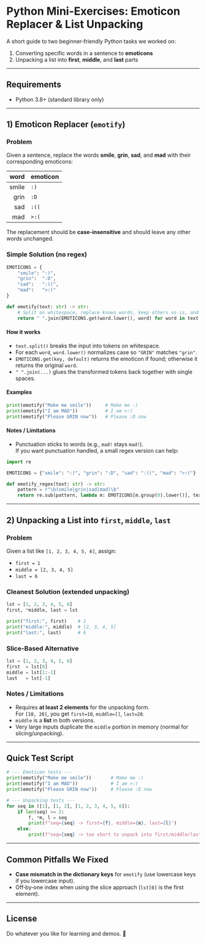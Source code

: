 # Python Mini-Exercises: Emoticon Replacer & List Unpacking

A short guide to two beginner‑friendly Python tasks we worked on:

1) Converting specific words in a sentence to **emoticons**
2) Unpacking a list into **first**, **middle**, and **last** parts

---

## Requirements

- Python 3.8+ (standard library only)

---

## 1) Emoticon Replacer (`emotify`)

### Problem
Given a sentence, replace the words **smile**, **grin**, **sad**, and **mad** with their corresponding emoticons:

| word  | emoticon |
|------:|:--------|
| smile | `:)`    |
| grin  | `:D`    |
| sad   | `:((`   |
| mad   | `>:(`   |

The replacement should be **case‑insensitive** and should leave any other words unchanged.

### Simple Solution (no regex)

```python
EMOTICONS = {
    "smile": ":)",
    "grin":  ":D",
    "sad":   ":((",
    "mad":   ">:("
}

def emotify(text: str) -> str:
    # Split on whitespace, replace known words, keep others as-is, and re-join.
    return " ".join(EMOTICONS.get(word.lower(), word) for word in text.split())
```

#### How it works
- `text.split()` breaks the input into tokens on whitespace.
- For each `word`, `word.lower()` normalizes case so `"GRIN"` matches `"grin"`.
- `EMOTICONS.get(key, default)` returns the emoticon if found; otherwise it returns the original `word`.
- `" ".join(...)` glues the transformed tokens back together with single spaces.

#### Examples
```python
print(emotify("Make me smile"))     # Make me :)
print(emotify("I am MAD"))          # I am >:(
print(emotify("Please GRIN now"))   # Please :D now
```

#### Notes / Limitations
- Punctuation sticks to words (e.g., `mad!` stays `mad!`).  
  If you want punctuation handled, a small regex version can help:

```python
import re

EMOTICONS = {"smile": ":)", "grin": ":D", "sad": ":((", "mad": ">:("}

def emotify_regex(text: str) -> str:
    pattern = r"\b(smile|grin|sad|mad)\b"
    return re.sub(pattern, lambda m: EMOTICONS[m.group(0).lower()], text, flags=re.IGNORECASE)
```

---

## 2) Unpacking a List into `first`, `middle`, `last`

### Problem
Given a list like `[1, 2, 3, 4, 5, 6]`, assign:
- `first = 1`
- `middle = [2, 3, 4, 5]`
- `last = 6`

### Cleanest Solution (extended unpacking)

```python
lst = [1, 2, 3, 4, 5, 6]
first, *middle, last = lst

print("first:", first)    # 1
print("middle:", middle)  # [2, 3, 4, 5]
print("last:", last)      # 6
```

### Slice-Based Alternative

```python
lst = [1, 2, 3, 4, 5, 6]
first  = lst[0]
middle = lst[1:-1]
last   = lst[-1]
```

### Notes / Limitations
- Requires **at least 2 elements** for the unpacking form.  
  For `[10, 20]`, you get `first=10`, `middle=[]`, `last=20`.
- `middle` is a **list** in both versions.  
- Very large inputs duplicate the `middle` portion in memory (normal for slicing/unpacking).

---

## Quick Test Script

```python
# --- Emoticon tests ---
print(emotify("Make me smile"))       # Make me :)
print(emotify("I am MAD"))            # I am >:(
print(emotify("Please GRIN now"))     # Please :D now

# --- Unpacking tests ---
for seq in ([1], [1, 2], [1, 2, 3, 4, 5, 6]):
    if len(seq) >= 2:
        f, *m, l = seq
        print(f"seq={seq} -> first={f}, middle={m}, last={l}")
    else:
        print(f"seq={seq} -> too short to unpack into first/middle/last")
```

---

## Common Pitfalls We Fixed
- **Case mismatch in the dictionary keys** for `emotify` (use lowercase keys if you lowercase input).
- Off‑by‑one index when using the slice approach (`lst[0]` is the first element).

---

## License
Do whatever you like for learning and demos. 🙂
